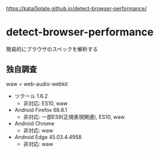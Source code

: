 https://katai5plate.github.io/detect-browser-performance/

# detect-browser-performance
簡易的にブラウザのスペックを解析する

## 独自調査

waw = web-audio-webkit

- ツクール 1.6.2
  - 非対応: ES10, waw
- Android Firefox 68.8.1
  - 非対応: 一部ES9(正規表現関連), ES10, waw
- Android Chrome
  - 非対応: waw
- Android Edge 45.03.4.4958
  - 非対応: waw
